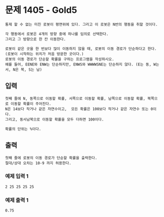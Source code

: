 # 문제 1405 - Gold5
    통제 할 수 없는 미친 로봇이 평면위에 있다. 그리고 이 로봇은 N번의 행동을 취할 것이다.
    
    각 행동에서 로봇은 4개의 방향 중에 하나를 임의로 선택한다. 
    그리고 그 방향으로 한 칸 이동한다.
    
    로봇이 같은 곳을 한 번보다 많이 이동하지 않을 때, 로봇의 이동 경로가 단순하다고 한다. (로봇이 시작하는 위치가 처음 방문한 곳이다.) 
    로봇의 이동 경로가 단순할 확률을 구하는 프로그램을 작성하시오. 
    예를 들어, EENE와 ENW는 단순하지만, ENWS와 WWWWSNE는 단순하지 않다. (E는 동, W는 서, N은 북, S는 남)

## 입력
    첫째 줄에 N, 동쪽으로 이동할 확률, 서쪽으로 이동할 확률, 남쪽으로 이동할 확률, 북쪽으로 이동할 확률이 주어진다. 
    N은 14보다 작거나 같은 자연수이고,  모든 확률은 100보다 작거나 같은 자연수 또는 0이다. 
    그리고, 동서남북으로 이동할 확률을 모두 더하면 100이다.

    확률의 단위는 %이다.

## 출력
    첫째 줄에 로봇의 이동 경로가 단순할 확률을 출력한다. 
    절대/상대 오차는 10-9 까지 허용한다.

### 예제 입력 1
    2 25 25 25 25
### 예제 출력 1
    0.75